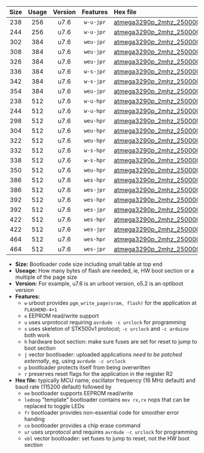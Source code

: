 |Size|Usage|Version|Features|Hex file|
|:-:|:-:|:-:|:-:|:--|
|238|256|u7.6|`w-u-jpr`|[atmega3290p_2mhz_250000bps_ur_vbl.hex](https://raw.githubusercontent.com/stefanrueger/urboot/main//atmega3290p_2mhz_250000bps_ur_vbl.hex)|
|244|256|u7.6|`w-u-jpr`|[atmega3290p_2mhz_250000bps_lednop_ur_vbl.hex](https://raw.githubusercontent.com/stefanrueger/urboot/main//atmega3290p_2mhz_250000bps_lednop_ur_vbl.hex)|
|302|384|u7.6|`weu-jpr`|[atmega3290p_2mhz_250000bps_ee_ur_vbl.hex](https://raw.githubusercontent.com/stefanrueger/urboot/main//atmega3290p_2mhz_250000bps_ee_ur_vbl.hex)|
|308|384|u7.6|`weu-jpr`|[atmega3290p_2mhz_250000bps_ee_lednop_ur_vbl.hex](https://raw.githubusercontent.com/stefanrueger/urboot/main//atmega3290p_2mhz_250000bps_ee_lednop_ur_vbl.hex)|
|326|384|u7.6|`weu-jpr`|[atmega3290p_2mhz_250000bps_ee_lednop_fr_ur_vbl.hex](https://raw.githubusercontent.com/stefanrueger/urboot/main//atmega3290p_2mhz_250000bps_ee_lednop_fr_ur_vbl.hex)|
|336|384|u7.6|`w-s-jpr`|[atmega3290p_2mhz_250000bps_vbl.hex](https://raw.githubusercontent.com/stefanrueger/urboot/main//atmega3290p_2mhz_250000bps_vbl.hex)|
|342|384|u7.6|`w-s-jpr`|[atmega3290p_2mhz_250000bps_lednop_vbl.hex](https://raw.githubusercontent.com/stefanrueger/urboot/main//atmega3290p_2mhz_250000bps_lednop_vbl.hex)|
|354|384|u7.6|`weu-jpr`|[atmega3290p_2mhz_250000bps_ee_lednop_fr_ce_ur_vbl.hex](https://raw.githubusercontent.com/stefanrueger/urboot/main//atmega3290p_2mhz_250000bps_ee_lednop_fr_ce_ur_vbl.hex)|
|238|512|u7.6|`w-u-hpr`|[atmega3290p_2mhz_250000bps_ur.hex](https://raw.githubusercontent.com/stefanrueger/urboot/main//atmega3290p_2mhz_250000bps_ur.hex)|
|244|512|u7.6|`w-u-hpr`|[atmega3290p_2mhz_250000bps_lednop_ur.hex](https://raw.githubusercontent.com/stefanrueger/urboot/main//atmega3290p_2mhz_250000bps_lednop_ur.hex)|
|298|512|u7.6|`weu-hpr`|[atmega3290p_2mhz_250000bps_ee_ur.hex](https://raw.githubusercontent.com/stefanrueger/urboot/main//atmega3290p_2mhz_250000bps_ee_ur.hex)|
|304|512|u7.6|`weu-hpr`|[atmega3290p_2mhz_250000bps_ee_lednop_ur.hex](https://raw.githubusercontent.com/stefanrueger/urboot/main//atmega3290p_2mhz_250000bps_ee_lednop_ur.hex)|
|322|512|u7.6|`weu-hpr`|[atmega3290p_2mhz_250000bps_ee_lednop_fr_ur.hex](https://raw.githubusercontent.com/stefanrueger/urboot/main//atmega3290p_2mhz_250000bps_ee_lednop_fr_ur.hex)|
|332|512|u7.6|`w-s-hpr`|[atmega3290p_2mhz_250000bps.hex](https://raw.githubusercontent.com/stefanrueger/urboot/main//atmega3290p_2mhz_250000bps.hex)|
|338|512|u7.6|`w-s-hpr`|[atmega3290p_2mhz_250000bps_lednop.hex](https://raw.githubusercontent.com/stefanrueger/urboot/main//atmega3290p_2mhz_250000bps_lednop.hex)|
|350|512|u7.6|`weu-hpr`|[atmega3290p_2mhz_250000bps_ee_lednop_fr_ce_ur.hex](https://raw.githubusercontent.com/stefanrueger/urboot/main//atmega3290p_2mhz_250000bps_ee_lednop_fr_ce_ur.hex)|
|386|512|u7.6|`wes-hpr`|[atmega3290p_2mhz_250000bps_ee.hex](https://raw.githubusercontent.com/stefanrueger/urboot/main//atmega3290p_2mhz_250000bps_ee.hex)|
|386|512|u7.6|`wes-jpr`|[atmega3290p_2mhz_250000bps_ee_vbl.hex](https://raw.githubusercontent.com/stefanrueger/urboot/main//atmega3290p_2mhz_250000bps_ee_vbl.hex)|
|392|512|u7.6|`wes-hpr`|[atmega3290p_2mhz_250000bps_ee_lednop.hex](https://raw.githubusercontent.com/stefanrueger/urboot/main//atmega3290p_2mhz_250000bps_ee_lednop.hex)|
|392|512|u7.6|`wes-jpr`|[atmega3290p_2mhz_250000bps_ee_lednop_vbl.hex](https://raw.githubusercontent.com/stefanrueger/urboot/main//atmega3290p_2mhz_250000bps_ee_lednop_vbl.hex)|
|422|512|u7.6|`wes-hpr`|[atmega3290p_2mhz_250000bps_ee_lednop_fr.hex](https://raw.githubusercontent.com/stefanrueger/urboot/main//atmega3290p_2mhz_250000bps_ee_lednop_fr.hex)|
|422|512|u7.6|`wes-jpr`|[atmega3290p_2mhz_250000bps_ee_lednop_fr_vbl.hex](https://raw.githubusercontent.com/stefanrueger/urboot/main//atmega3290p_2mhz_250000bps_ee_lednop_fr_vbl.hex)|
|464|512|u7.6|`wes-hpr`|[atmega3290p_2mhz_250000bps_ee_lednop_fr_ce.hex](https://raw.githubusercontent.com/stefanrueger/urboot/main//atmega3290p_2mhz_250000bps_ee_lednop_fr_ce.hex)|
|464|512|u7.6|`wes-jpr`|[atmega3290p_2mhz_250000bps_ee_lednop_fr_ce_vbl.hex](https://raw.githubusercontent.com/stefanrueger/urboot/main//atmega3290p_2mhz_250000bps_ee_lednop_fr_ce_vbl.hex)|

- **Size:** Bootloader code size including small table at top end
- **Useage:** How many bytes of flash are needed, ie, HW boot section or a multiple of the page size
- **Version:** For example, u7.6 is an urboot version, o5.2 is an optiboot version
- **Features:**
  + `w` urboot provides `pgm_write_page(sram, flash)` for the application at `FLASHEND-4+1`
  + `e` EEPROM read/write support
  + `u` uses urprotocol requiring `avrdude -c urclock` for programming
  + `s` uses skeleton of STK500v1 protocol; `-c urclock` and `-c arduino` both work
  + `h` hardware boot section: make sure fuses are set for reset to jump to boot section
  + `j` vector bootloader: uploaded applications *need to be patched externally*, eg, using `avrdude -c urclock`
  + `p` bootloader protects itself from being overwritten
  + `r` preserves reset flags for the application in the register R2
- **Hex file:** typically MCU name, oscillator frequency (16 MHz default) and baud rate (115200 default) followed by
  + `ee` bootloader supports EEPROM read/write
  + `lednop` "template" bootloader contains `mov rx,rx` nops that can be replaced to toggle LEDs
  + `fr` bootloader provides non-essential code for smoother error handing
  + `ce` bootloader provides a chip erase command
  + `ur` uses urprotocol and requires `avrdude -c urclock` for programming
  + `vbl` vector bootloader: set fuses to jump to reset, not the HW boot section

